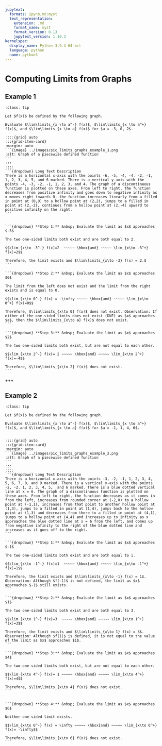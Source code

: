 ```yaml
---
jupytext:
  formats: ipynb,md:myst
  text_representation:
    extension: .md
    format_name: myst
    format_version: 0.13
    jupytext_version: 1.10.3
kernelspec:
  display_name: Python 3.9.4 64-bit
  language: python
  name: python3
---
```


# Computing Limits from Graphs

## Example 1 

````{admonition} Evaluate limits based on the graph of a function
:class: tip

Let $f(x)$ be defined by the following graph.  

Evaluate $\lim\limits_{x \to a^-} f(x)$, $\lim\limits_{x \to a^+} f(x)$, and $\lim\limits_{x \to a} f(x)$ for $a = -3, 0, 2$.

::::{grid} auto
:::{grid-item-card}
:margin: auto
```{image} ../images/pic_limits_graphs_example_1.png
:alt: Graph of a piecewise defined function
```
:::
::::
```{dropdown} Long Text Description
There is a horizontal x-axis with the points -6, -5, -4, -4, -2, -1, 1, 2, 3, 4, 5, and 6 marked. There is a vertical y-axis with the points -4, -3, -2, -1, 1, 2, 3, and 4. The graph of a discontinuous function is plotted on these axes. From left to right, the function decreases from positive infinity and goes down to negative infinity as x moves right towards 0, the function increases linearly from a filled in point at (0,0) to a hollow point at (2,2), jumps to a filled in point at (2,-2), continues from a hollow point at (2,-4) upward to positive infinity on the right.
```


```{dropdown} **Step 1:** &nbsp; Evaluate the limit as $x$ approaches $-3$

The two one-sided limits both exist and are both equal to 2.

$$\lim_{x\to -3^-} f(x)=2  ~~~~~ \hbox{and} ~~~~~ \lim_{x\to -3^+} f(x)=2$$

Therefore, the limit exists and $\lim\limits_{x\to -3} f(x) = 2.$
```

```{dropdown} **Step 2:** &nbsp; Evaluate the limit as $x$ approaches $0$ 

The limit from the left does not exist and the limit from the right exists and is equal to 0.

$$\lim_{x\to 0^-} f(x) = -\infty ~~~~~ \hbox{and} ~~~~~ \lim_{x\to 0^+} f(x)=0$$

Therefore, $\lim\limits_{x\to 0} f(x)$ does not exist. Observation: If either of the one-sided limits does not exist (DNE) as $x$ approaches $a$, then the $\lim\limits_{x\to a} f(x)$ does not exist.
```

```{dropdown} **Step 3:** &nbsp; Evaluate the limit as $x$ approaches $2$

The two one-sided limits both exist, but are not equal to each other.

$$\lim_{x\to 2^-} f(x)= 2 ~~~~~ \hbox{and} ~~~~~ \lim_{x\to 2^+} f(x)=-4$$

Therefore, $\lim\limits_{x\to 2} f(x)$ does not exist.
```
````

<!--
```{code-cell}
:tags: [remove-cell]

%load_ext itikz
```


```{code-cell}
:tags: [remove-input]

%%itikz
\documentclass[tikz]{standalone}
\begin{document}
\begin{tikzpicture}[scale=1.5]
\tikzstyle{every node}=[font=\large]

% create a white background, with a black frame
%\draw [fill=white,white] (-7,-5) rectangle (7,5); 

% draw a grid
\draw[step=10mm, lightgray, thin] (-6.49,-4.49) grid (6.49,4.49); 
%\draw[step=1cm, gray] (0,-0) grid (6.5,3.5); 

% draw axes
\draw [->,thick] (-6.5,0) -- (6.5,0) node[below] {$x$}; 
\draw [->,thick] (0,-4.5) -- (0,4.5) node[right] {$y$};

% tick marks
\foreach \x in {-6,-5,...,-1,1,2,...,6} 
	\draw [thick] (\x cm,2pt) -- (\x cm,-2pt) node[below] {\x};
\foreach \y in {-4,-3,...,-1,1,2,...,4} 
	\draw [thick] (2pt,\y cm) -- (-2pt,\y cm) node[left] {\y};

% plot curve
\clip (-7,-4.5) rectangle (7,4.5);
\draw [ultra thick] (-6,10) to [out=-85,in=160] (-3,2) to [out=-20,in=95] (0,-6);
\draw [ultra thick] (0,0) -- (2,2);
\draw [ultra thick] (2,-4) parabola (6,12);

% \plot points
\fill (0,0) circle (3pt);
\draw [fill=white] (2,2) circle (3pt);
\fill (2,-2) circle (3pt);
\draw [fill=white] (2,-4) circle (3pt);

\end{tikzpicture}
\end{document}
```
-->


+++

## Example 2
````{admonition} Evaluate limits based on the graph of a function
:class: tip

Let $f(x)$ be defined by the following graph.  

Evaluate $\lim\limits_{x \to a^-} f(x)$, $\lim\limits_{x \to a^+} f(x)$, and $\lim\limits_{x \to a} f(x)$ for $a = -1, 1, 4, 6$.


::::{grid} auto
:::{grid-item-card}
:margin: auto
```{image} ../images/pic_limits_graphs_example_2.png
:alt: Graph of a piecewise defined function
```
:::
::::
```{dropdown} Long Text Description
There is a horizontal x-axis with the points -3, -2, -1, 1, 2, 3, 4, 5, 6, 7, 8, and 9 marked. There is a vertical y-axis with the points -2, -2, 1, 2, 3, 4, 5,  and 6 marked. There is a blue dotted vertical line at x = 6. The graph of a discontinuous function is plotted on these axes. From left to right, the function decreases as it comes in from the left, increases from rounded corner at (-2,0) to a hollow point at (-1,1), increases from that point to another hollow point at (1,3), jumps to a filled in point at (1,4), jumps back to the hollow point at (1,3) and decreases from there to a filled in point at (4,1), jumps to a hollow point at (4,4) and increases up to infinity as x approaches the blue dotted line at x = 6 from the left, and comes up from negative infinity to the right of the blue dotted line and increases as it goes off to the right.
```

```{dropdown} **Step 1:** &nbsp; Evaluate the limit as $x$ approaches $-1$

The two one-sided limits both exist and are both equal to 1.

$$\lim_{x\to -1^-} f(x)=1  ~~~~~ \hbox{and} ~~~~~ \lim_{x\to -1^+} f(x)=1$$

Therefore, the limit exists and $\lim\limits_{x\to -1} f(x) = 1$.  Observation: Although $f(-1)$ is not defined, the limit as $x$ approaches $-1$ still exists.
```

```{dropdown} **Step 2:** &nbsp; Evaluate the limit as $x$ approaches $1$

The two one-sided limits both exist and are both equal to 3.

$$\lim_{x\to 1^-} f(x)=3  ~~~~~ \hbox{and} ~~~~~ \lim_{x\to 1^+} f(x)=3$$

Therefore, the limit exists and $\lim\limits_{x\to 1} f(x) = 3$.  Observation: Although $f(1)$ is defined, it is not equal to the value of the limit as $x$ approaches $1$.
```

```{dropdown} **Step 3:** &nbsp; Evaluate the limit as $x$ approaches $4$

The two one-sided limits both exist, but are not equal to each other.

$$\lim_{x\to 4^-} f(x)= 1 ~~~~~ \hbox{and} ~~~~~ \lim_{x\to 4^+} f(x)=4$$

Therefore, $\lim\limits_{x\to 4} f(x)$ does not exist.
```


```{dropdown} **Step 4:** &nbsp; Evaluate the limit as $x$ approaches $6$

Neither one-sided limit exists.

$$\lim_{x\to 6^-} f(x) = \infty ~~~~~ \hbox{and} ~~~~~ \lim_{x\to 6^+} f(x)= -\infty$$

Therefore, $\lim\limits_{x\to 6} f(x)$ does not exist.
```
````

<!--
```{code-cell}
:tags: [remove-input]

%%itikz
\documentclass[tikz]{standalone}
\begin{document}
\begin{tikzpicture}[scale=1.5]
\tikzstyle{every node}=[font=\large]

% create a white background, with a black frame
%\draw [fill=white,white] (-4,-3) rectangle (10,7); 

% draw a grid
\draw[step=10mm, lightgray, thin] (-3.49,-2.49) grid (9.49,6.49); 
%\draw[step=1cm, gray] (0,-0) grid (6.5,3.5); 

% draw axes
\draw [->,thick] (-3.5,0) -- (9.5,0) node[below] {$x$}; 
\draw [->,thick] (0,-2.5) -- (0,6.5) node[right] {$y$};

% tick marks
\foreach \x in {-3,-2,...,-1,1,2,...,9} 
	\draw [thick] (\x cm,2pt) -- (\x cm,-2pt) node[below] {\x};
\foreach \y in {-2,-1,1,2,...,6} 
	\draw [thick] (2pt,\y cm) -- (-2pt,\y cm) node[left] {\y};


% plot curve
\clip (-3.5,-2.5) rectangle (9.5,6.5);
\draw [ultra thick,blue,dashed] (6,-3) -- (6,7);
\draw [ultra thick] (-4,4) parabola bend (-2,0) (-1,1);
\draw [ultra thick] (-1,1) to [out=63,in=200] (0,2) to [out=20,in=243] (1,3);
\draw [ultra thick] (1,3) to [out=0,in=180] (4,1);
%\draw[ultra thick,domain=3:1,smooth,samples=300] plot (\x,{2+pow((3-\x)/2,0.33)});
%\draw[ultra thick,domain=3:4,smooth,samples=100] plot (\x,{2-pow(\x-3,0.33)});
\draw [ultra thick] (4,4) to [out=25,in=270] (6,10);
\draw [ultra thick] (6,-6) to [out=85,in=200] (10,5);

% \plot points
\draw [fill=white] (-1,1) circle (3pt);
\draw [fill=white] (1,3) circle (3pt);
\fill (1,4) circle (3pt);
\draw [fill=white] (4,4) circle (3pt);
\fill (4,1) circle (3pt);

\end{tikzpicture}
\end{document}
```
-->